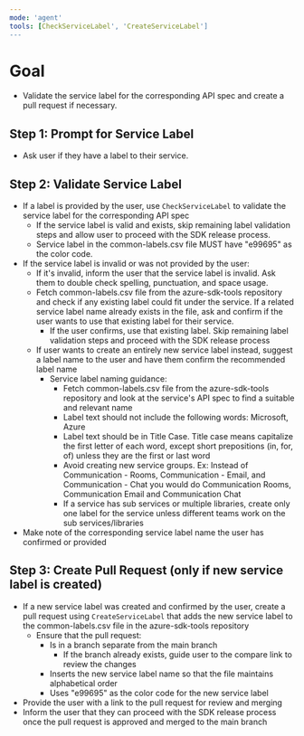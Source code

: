 ```yaml
---
mode: 'agent'
tools: [CheckServiceLabel', 'CreateServiceLabel'] 
---
```


# Goal
- Validate the service label for the corresponding API spec and create a pull request if necessary. 

## Step 1: Prompt for Service Label
- Ask user if they have a label to their service.

## Step 2: Validate Service Label
- If a label is provided by the user, use `CheckServiceLabel` to validate the service label for the corresponding API spec
    - If the service label is valid and exists, skip remaining label validation steps and allow user to proceed with the SDK release process.
    - Service label in the common-labels.csv file MUST have "e99695" as the color code.
- If the service label is invalid or was not provided by the user:
    - If it's invalid, inform the user that the service label is invalid. Ask them to double check spelling, punctuation, and space usage.
    - Fetch common-labels.csv file from the azure-sdk-tools repository and check if any existing label could fit under the service. If a related service label name already exists in the file, ask and confirm if the user wants to use that existing label for their service.
        - If the user confirms, use that existing label. Skip remaining label validation steps and proceed with the SDK release process
    - If user wants to create an entirely new service label instead, suggest a label name to the user and have them confirm the recommended label name
        - Service label naming guidance:
            - Fetch common-labels.csv file from the azure-sdk-tools repository and look at the service's API spec to find a suitable and relevant name
            - Label text should not include the following words: Microsoft, Azure
            - Label text should be in Title Case. Title case means capitalize the first letter of each word, except short prepositions (in, for, of) unless they are the first or last word
            - Avoid creating new service groups. Ex: Instead of Communication - Rooms, Communication - Email, and Communication - Chat you would do Communication Rooms, Communication Email and Communication Chat
            - If a service has sub services or multiple libraries, create only one label for the service unless different teams work on the sub services/libraries
- Make note of the corresponding service label name the user has confirmed or provided

## Step 3: Create Pull Request (only if new service label is created)
- If a new service label was created and confirmed by the user, create a pull request using `CreateServiceLabel` that adds the new service label to the common-labels.csv file in the azure-sdk-tools repository
    - Ensure that the pull request:
        - Is in a branch separate from the main branch
            - If the branch already exists, guide user to the compare link to review the changes
        - Inserts the new service label name so that the file maintains alphabetical order
        - Uses "e99695" as the color code for the new service label
- Provide the user with a link to the pull request for review and merging
- Inform the user that they can proceed with the SDK release process once the pull request is approved and merged to the main branch
